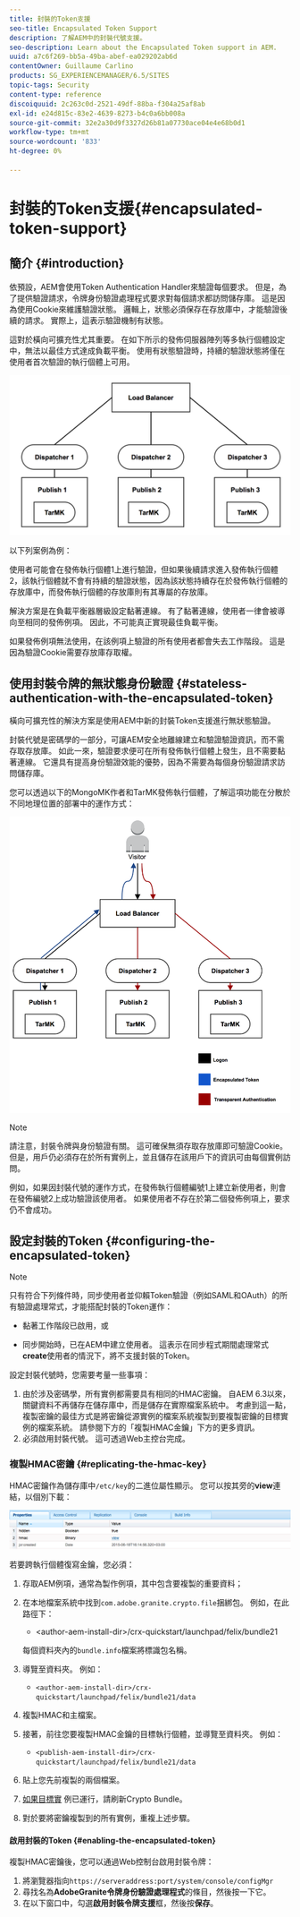 ```yaml
---
title: 封裝的Token支援
seo-title: Encapsulated Token Support
description: 了解AEM中的封裝代號支援。
seo-description: Learn about the Encapsulated Token support in AEM.
uuid: a7c6f269-bb5a-49ba-abef-ea029202ab6d
contentOwner: Guillaume Carlino
products: SG_EXPERIENCEMANAGER/6.5/SITES
topic-tags: Security
content-type: reference
discoiquuid: 2c263c0d-2521-49df-88ba-f304a25af8ab
exl-id: e24d815c-83e2-4639-8273-b4c0a6bb008a
source-git-commit: 32e2a30d9f3327d26b81a07730ace04e4e68b0d1
workflow-type: tm+mt
source-wordcount: '833'
ht-degree: 0%

---
```


# 封裝的Token支援{#encapsulated-token-support}

## 簡介 {#introduction}

依預設，AEM會使用Token Authentication Handler來驗證每個要求。 但是，為了提供驗證請求，令牌身份驗證處理程式要求對每個請求都訪問儲存庫。 這是因為使用Cookie來維護驗證狀態。 邏輯上，狀態必須保存在存放庫中，才能驗證後續的請求。 實際上，這表示驗證機制有狀態。

這對於橫向可擴充性尤其重要。 在如下所示的發佈伺服器陣列等多執行個體設定中，無法以最佳方式達成負載平衡。 使用有狀態驗證時，持續的驗證狀態將僅在使用者首次驗證的執行個體上可用。

![chlimage_1-33](assets/chlimage_1-33a.png)

以下列案例為例：

使用者可能會在發佈執行個體1上進行驗證，但如果後續請求進入發佈執行個體2，該執行個體就不會有持續的驗證狀態，因為該狀態持續存在於發佈執行個體的存放庫中，而發佈執行個體的存放庫則有其專屬的存放庫。

解決方案是在負載平衡器層級設定黏著連線。 有了黏著連線，使用者一律會被導向至相同的發佈例項。 因此，不可能真正實現最佳負載平衡。

如果發佈例項無法使用，在該例項上驗證的所有使用者都會失去工作階段。 這是因為驗證Cookie需要存放庫存取權。

## 使用封裝令牌的無狀態身份驗證 {#stateless-authentication-with-the-encapsulated-token}

橫向可擴充性的解決方案是使用AEM中新的封裝Token支援進行無狀態驗證。

封裝代號是密碼學的一部分，可讓AEM安全地離線建立和驗證驗證資訊，而不需存取存放庫。 如此一來，驗證要求便可在所有發佈執行個體上發生，且不需要黏著連線。 它還具有提高身份驗證效能的優勢，因為不需要為每個身份驗證請求訪問儲存庫。

您可以透過以下的MongoMK作者和TarMK發佈執行個體，了解這項功能在分散於不同地理位置的部署中的運作方式：

![chlimage_1-34](assets/chlimage_1-34a.png)

>[!NOTE]
>
>請注意，封裝令牌與身份驗證有關。 這可確保無須存取存放庫即可驗證Cookie。 但是，用戶仍必須存在於所有實例上，並且儲存在該用戶下的資訊可由每個實例訪問。
>
>例如，如果因封裝代號的運作方式，在發佈執行個體編號1上建立新使用者，則會在發佈編號2上成功驗證該使用者。 如果使用者不存在於第二個發佈例項上，要求仍不會成功。

## 設定封裝的Token {#configuring-the-encapsulated-token}

>[!NOTE]
>只有符合下列條件時，同步使用者並仰賴Token驗證（例如SAML和OAuth）的所有驗證處理常式，才能搭配封裝的Token運作：
>
>* 黏著工作階段已啟用，或
>
>* 同步開始時，已在AEM中建立使用者。 這表示在同步程式期間處理常式&#x200B;**create**&#x200B;使用者的情況下，將不支援封裝的Token。


設定封裝代號時，您需要考量一些事項：

1. 由於涉及密碼學，所有實例都需要具有相同的HMAC密鑰。 自AEM 6.3以來，關鍵資料不再儲存在儲存庫中，而是儲存在實際檔案系統中。 考慮到這一點，複製密鑰的最佳方式是將密鑰從源實例的檔案系統複製到要複製密鑰的目標實例的檔案系統。 請參閱下方的「複製HMAC金鑰」下方的更多資訊。
1. 必須啟用封裝代號。 這可透過Web主控台完成。

### 複製HMAC密鑰 {#replicating-the-hmac-key}

HMAC密鑰作為儲存庫中`/etc/key`的二進位屬性顯示。 您可以按其旁的&#x200B;**view**&#x200B;連結，以個別下載：

![chlimage_1-35](assets/chlimage_1-35a.png)

若要跨執行個體復寫金鑰，您必須：

1. 存取AEM例項，通常為製作例項，其中包含要複製的重要資料；
1. 在本地檔案系統中找到`com.adobe.granite.crypto.file`捆綁包。 例如，在此路徑下：

   * &lt;author-aem-install-dir>/crx-quickstart/launchpad/felix/bundle21

   每個資料夾內的`bundle.info`檔案將標識包名稱。

1. 導覽至資料夾。 例如：

   * `<author-aem-install-dir>/crx-quickstart/launchpad/felix/bundle21/data`

1. 複製HMAC和主檔案。
1. 接著，前往您要複製HMAC金鑰的目標執行個體，並導覽至資料夾。 例如：

   * `<publish-aem-install-dir>/crx-quickstart/launchpad/felix/bundle21/data`

1. 貼上您先前複製的兩個檔案。
1. [如果目標實](/help/communities/deploy-communities.md#refresh-the-granite-crypto-bundle) 例已運行，請刷新Crypto Bundle。

1. 對於要將密鑰複製到的所有實例，重複上述步驟。

#### 啟用封裝的Token {#enabling-the-encapsulated-token}

複製HMAC密鑰後，您可以通過Web控制台啟用封裝令牌：

1. 將瀏覽器指向`https://serveraddress:port/system/console/configMgr`
1. 尋找名為&#x200B;**AdobeGranite令牌身份驗證處理程式**&#x200B;的條目，然後按一下它。
1. 在以下窗口中，勾選&#x200B;**啟用封裝令牌支援**&#x200B;框，然後按&#x200B;**保存**。
